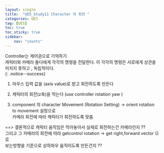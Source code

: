 ```yaml
---
layout: single
title:  "UE5_Study11 Character 의 회전 "
categories: UE5
tag: [UE5]
toc: true
toc_sticky: true
sidebar:
    nav: "counts"
---
```


Controller는 제어권으로 기억하기   
캐릭터와 카메라 둘다에게 각각의 명령을 전달한다.
이 각각의 명령은 서로에게 상관을 미치지 못하고 , 독립적이다.  
{: .notice--success}

1. 마우스 입력 값을 (axis value)로 받고 회전하도록 만든다

2. 캐릭터의 회전(z축)을 막는다 (use controller rotation yaw )

3. component 의 character Movement (Rotation Setting) -> orient rotation to movement 설정으로  
카메라 회전에 따라 캐릭터가 회전하도록 맞춤

==> 결론적으로 캐릭터 움직임은 막아놓아서 실제로 회전하는건 카메라인지 ??  
그리고 그 카메라의 회전에 따라 getcontrol rotation -> get right,forward vector 으로  
보는방향을 기준으로 상하좌우 움직이도록 만든건지 ??

  